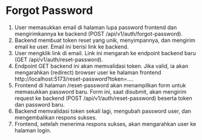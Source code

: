# Forgot Password

1. User memasukkan email di halaman lupa password frontend dan mengirimkannya ke backend (POST /api/v1/auth/forgot-password).
2. Backend membuat token reset yang unik, menyimpannya, dan mengirim email ke user. Email ini berisi link ke backend.
3. User mengklik link di email. Link ini mengarah ke endpoint backend baru (GET /api/v1/auth/reset-password).
4. Endpoint GET backend ini akan memvalidasi token. Jika valid, ia akan mengarahkan (redirect) browser user ke halaman frontend http://localhost:5173/reset-password?token=....
5. Frontend di halaman /reset-password akan menampilkan form untuk memasukkan password baru. Form ini, saat disubmit, akan mengirim request ke backend (POST /api/v1/auth/reset-password) beserta token dan password baru.
6. Backend memvalidasi token sekali lagi, mengubah password user, dan mengembalikan respons sukses.
7. Frontend, setelah menerima respons sukses, akan mengarahkan user ke halaman login.